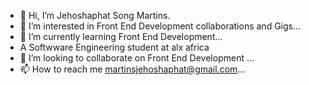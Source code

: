 - 👋 Hi, I’m Jehoshaphat Song Martins.
- 👀 I’m interested in Front End Development collaborations and Gigs...
- 🌱 I’m currently learning Front End Development...
- A Softwware Engineering student at alx africa
- 💞️ I’m looking to collaborate on Front End Development ...
- 📫 How to reach me martinsjehoshaphat@gmail.com...

<!---
I'm also open to criticism on my work and anyone who feels can mentor me in this course i'm more than willing to be mentored.
<!......
